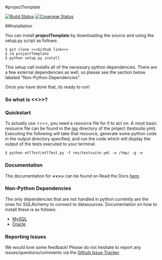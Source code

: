 #projectTemplate

[![Build Status](https://travis-ci.org/dbaAlex/etlTest.png?branch=develop)](https://travis-ci.org/dbaAlex/etlTest) [![Coverage Status](https://coveralls.io/repos/dbaAlex/etlTest/badge.png?branch=develop)](https://coveralls.io/r/dbaAlex/etlTest?branch=develop)

##Installation

You can install **projectTemplate** by downloading the source and using the setup.py script as follows:

    $ git clone <<<Github link>>>
    $ cd projectTemplate
    $ python setup.py install

This setup call installs all of the necessary python dependencies. There are a few external dependencies as well, so please see the section below labeled "Non-Python Dependencies".

Once you have done that, its ready to run!

### So what is <<<projectTemplate>>>?


### Quickstart

To actually use <<<projectTemplate>>>, you need a resource file for it to act on. A most basic resource file can be found in the [res](https://github.com/dbaAlex/etlTest/tree/develop/res) directory of the project (testsuite.yml). Executing the following will take that resource, generate some python code in the output directory specified, and run the code which will display the output of the tests executed to your terminal.

    $ python etlTest/etlTest.py -f res/testsuite.yml -o /tmp/ -g -e

### Documentation

The documentation for **<<<projectTemplate>>>** can be found on Read the Docs [here](https://etlTest.readthedocs.org/en/latest/).

### Non-Python Dependencies

The only dependencies that are not handled in python currently are the ones for SQLAlchemy to connect to datasources. Documentation on how to install these is as follows:

* [MySQL](https://github.com/dbaAlex/etlTest/blob/develop/docs/mysql_deps.md)
* [Oracle](https://github.com/dbaAlex/etlTest/blob/develop/docs/oracle_deps.md)

### Reporting Issues

We would love some feedback! Please do not hesitate to report any issues/questions/comments via the [Github Issue Tracker](https://github.com/dbaAlex/etlTest/issues).
